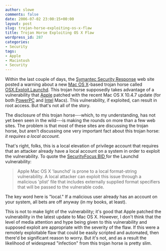 ```yaml
---
author: slowe
comments: false
date: 2006-07-02 23:00:15+00:00
layout: post
slug: trojan-horse-exploiting-os-x-flaw
title: Trojan Horse Exploiting OS X Flaw
wordpress_id: 287
categories:
- Security
tags:
- Apple
- Macintosh
- Security
---
```


Within the last couple of days, the [Symantec Security Response](http://securityresponse.symantec.com/) web site posted a warning about a new [Mac OS X](http://www.apple.com/macosx/)-based trojan horse called [OSX.Exploit.Launchd](http://securityresponse.symantec.com/avcenter/venc/data/osx.exploit.launchd.html). This trojan horse supposedly takes advantage of a vulnerability that [Apple](http://www.apple.com/) patched with the recent Mac OS X 10.4.7 update (for both [PowerPC](http://www.apple.com/downloads/macosx/apple/macosxupdate1047ppc.html) and [Intel](http://www.apple.com/downloads/macosx/apple/macosxupdate1047intel.html) Macs). This vulnerability, if exploited, can result in root access. But that's not all of the story.

The disclosure of this trojan horse---which, to my understanding, has not yet been seen in the wild---is making the rounds on more than a few web sites. The problem is that most of these sites are discussing the trojan horse, but aren't discussing one very important fact about this trojan horse: _it requires a local account._

That's right, folks, this is a local elevation of privilege account that requires that an attacker already have a local account on a system in order to exploit the vulnerability. To quote the [SecurityFocus BID ](http://www.securityfocus.com/bid/18724/info)for the Launchd vulnerability:

>Apple Mac OS X 'launchd' is prone to a local format-string vulnerability. A local attacker can exploit this issue through a malicious 'plist' file that includes externally supplied format specifiers that will be passed to the vulnerable code.

The key word here is "local." If a malicious user already has an account on your system, all bets are off anyway (in my books, at least).

This is not to make light of the vulnerability; it's good that Apple patched the vulnerability in the latest update to Mac OS X. However, I don't think that the level of media attention and hype being given to this vulnerability and supposed exploit are appropriate with the severity of the flaw. If this were a remotely exploitable flaw that could be easily scripted and automated, then there'd be significant reason to worry. But it's not, and as a result the likelihood of widespread "infection" from this trojan horse is pretty slim.
